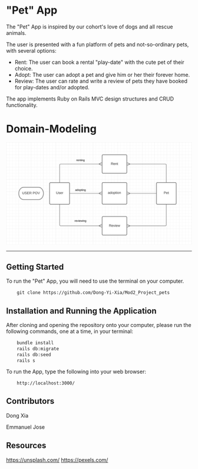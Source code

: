# "Pet" App

The "Pet" App is inspired by our cohort's love of dogs and all rescue animals.

The user is presented with a fun platform of pets and not-so-ordinary pets, with several options: 
* Rent: The user can book a rental "play-date" with the cute pet of their choice.
* Adopt: The user can adopt a pet and give him or her their forever home.
* Review: The user can rate and write a review of pets they have booked for play-dates and/or adopted.

The app implements Ruby on Rails MVC design structures and CRUD functionality.

# Domain-Modeling

![erd](app/assets/images/petmodels.jpg)

***
## Getting Started
To run the "Pet" App, you will need to use the terminal on your computer.

```
    git clone https://github.com/Dong-Yi-Xia/Mod2_Project_pets
```

## Installation and Running the Application

After cloning and opening the repository onto your computer, please run the following commands, one at a time, in your terminal:
```
    bundle install
    rails db:migrate
    rails db:seed
    rails s
```
To run the App, type the following into your web browser:
```
    http://localhost:3000/ 
```

## Contributors

Dong Xia

Emmanuel Jose

## Resources

https://unsplash.com/
https://pexels.com/







